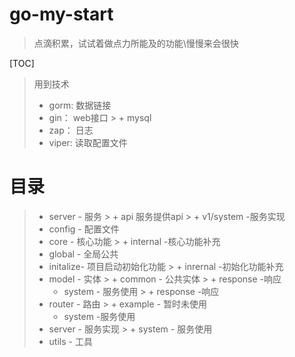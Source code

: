 # go-my-start
> 点滴积累，试试着做点力所能及的功能\慢慢来会很快

[TOC]

> 用到技术
>
> + gorm: 数据链接
> + gin： web接口
    >   + mysql
> + zap： 日志
> + viper:  读取配置文件

# 目录

> + server - 服务
    >   + api   服务提供api
          >     + v1/system  -服务实现
> + config - 配置文件
> + core - 核心功能
    >   + internal  -核心功能补充
> + global - 全局公共
> + initalize- 项目启动初始化功能
    >   + inrernal -初始化功能补充
> + model - 实体
    >   + common - 公共实体
          >     + response -响应
>   + system -  服务使用
      >     + response -响应
> + router - 路由
    >   + example - 暂时未使用
>   + system -服务使用
> + server - 服务实现
    >   + system - 服务使用
> + utils - 工具

